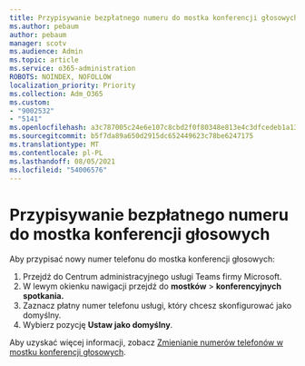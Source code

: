 ```yaml
---
title: Przypisywanie bezpłatnego numeru do mostka konferencji głosowych
ms.author: pebaum
author: pebaum
manager: scotv
ms.audience: Admin
ms.topic: article
ms.service: o365-administration
ROBOTS: NOINDEX, NOFOLLOW
localization_priority: Priority
ms.collection: Adm_O365
ms.custom:
- "9002532"
- "5141"
ms.openlocfilehash: a3c787005c24e6e107c8cbd2f0f80348e813e4c3dfcedeb1a132b798b1ef12bc
ms.sourcegitcommit: b5f7da89a650d2915dc652449623c78be6247175
ms.translationtype: MT
ms.contentlocale: pl-PL
ms.lasthandoff: 08/05/2021
ms.locfileid: "54006576"
---
```

# <a name="assign-a-toll-free-number-to-your-audio-conferencing-bridge"></a>Przypisywanie bezpłatnego numeru do mostka konferencji głosowych

Aby przypisać nowy numer telefonu do mostka konferencji głosowych:

1. Przejdź do Centrum administracyjnego usługi Teams firmy Microsoft.
1. W lewym okienku nawigacji przejdź do **mostków**  >  **konferencyjnych spotkania.**
1. Zaznacz płatny numer telefonu usługi, który chcesz skonfigurować jako domyślny.
1. Wybierz pozycję **Ustaw jako domyślny**.

Aby uzyskać więcej informacji, zobacz [Zmienianie numerów telefonów w mostku konferencji głosowych](/MicrosoftTeams/change-the-phone-numbers-on-your-audio-conferencing-bridge).
